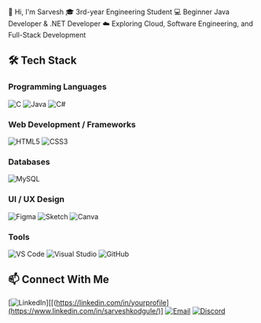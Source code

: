 
👋 Hi, I'm Sarvesh
🎓 3rd-year Engineering Student
💻 Beginner Java Developer & .NET Developer
☁️ Exploring Cloud, Software Engineering, and Full-Stack Development



## 🛠️ Tech Stack
### Programming Languages

![C](https://img.shields.io/badge/C-A8B9CC?logo=c&logoColor=white)
![Java](https://img.shields.io/badge/Java-ED8B00?logo=java&logoColor=white)
![C#](https://img.shields.io/badge/C%23-239120?logo=c-sharp&logoColor=white)

### Web Development / Frameworks
![HTML5](https://img.shields.io/badge/HTML5-E34F26?logo=html5&logoColor=white)
![CSS3](https://img.shields.io/badge/CSS3-1572B6?logo=css3&logoColor=white)

### Databases
![MySQL](https://img.shields.io/badge/MySQL-005C84?logo=mysql&logoColor=white)

### UI / UX Design
![Figma](https://img.shields.io/badge/Figma-F24E1E?logo=figma&logoColor=white)
![Sketch](https://img.shields.io/badge/Sketch-F7B500?logo=sketch&logoColor=white)
![Canva](https://img.shields.io/badge/Canva-00C4CC?logo=canva&logoColor=white)

### Tools
![VS Code](https://img.shields.io/badge/VS%20Code-007ACC?logo=visual-studio-code&logoColor=white)
![Visual Studio](https://img.shields.io/badge/Visual_Studio-5C2D91?logo=visual-studio&logoColor=white)
![GitHub](https://img.shields.io/badge/GitHub-181717?logo=github&logoColor=white)



## 📫 Connect With Me

[![LinkedIn](https://img.shields.io/badge/LinkedIn-blue?logo=linkedin&logoColor=white)][[(https://linkedin.com/in/yourprofile](https://www.linkedin.com/in/sarveshkodgule/)]
[![Email](https://img.shields.io/badge/Email-D14836?logo=gmail&logoColor=white)](sarveshkodgule17r@email.com)
[![Discord](https://img.shields.io/badge/Discord-5865F2?logo=discord&logoColor=white)](https://discord.com/users/Sarvesh04)





<!--
**sarveshkodgule17-tech/sarveshkodgule17-tech** is a ✨ _special_ ✨ repository because its `README.md` (this file) appears on your GitHub profile.

Here are some ideas to get you started:

- 🔭 I’m currently working on ...
- 🌱 I’m currently learning ...
- 👯 I’m looking to collaborate on ...
- 🤔 I’m looking for help with ...
- 💬 Ask me about ...
- 📫 How to reach me: ...
- 😄 Pronouns: ...
- ⚡ Fun fact: ...
-->
